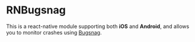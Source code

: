 # RNBugsnag


This is a react-native module supporting both **iOS** and **Android**, and allows you to monitor crashes using [Bugsnag](https://bugsnag.com/ ).



